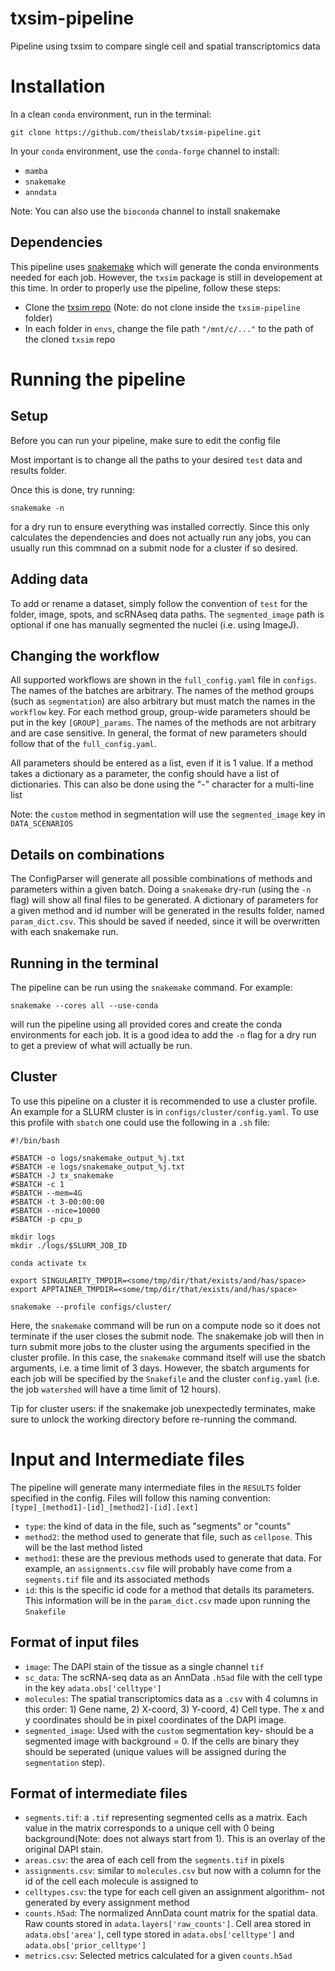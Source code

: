 # txsim-pipeline
Pipeline using txsim to compare single cell and spatial transcriptomics data


# Installation
In a clean `conda` environment, run in the terminal:

```git clone https://github.com/theislab/txsim-pipeline.git```

In your `conda` environment, use the `conda-forge` channel to install:

- `mamba`
- `snakemake`
- `anndata`

Note: You can also use the `bioconda` channel to install snakemake

## Dependencies

This pipeline uses [snakemake](https://snakemake.readthedocs.io/en/stable/index.html) which will generate the conda environments needed for each job. However, the `txsim` package is still in developement at this time. In order to properly use the pipeline, follow these steps:
- Clone the [txsim repo](https://github.com/theislab/txsim.git) (Note: do not clone inside the `txsim-pipeline` folder) 
- In each folder in `envs`, change the file path `"/mnt/c/..."` to the path of the cloned `txsim` repo


# Running the pipeline

## Setup
Before you can run your pipeline, make sure to edit the config file

Most important is to change all the paths to your desired `test` data and results folder.

Once this is done, try running:

```snakemake -n``` 

for a dry run to ensure everything was installed correctly. Since this only calculates the dependencies and does not actually run any jobs, you can usually run this commnad on a submit node for a cluster if so desired.

## Adding data
To add or rename a dataset, simply follow the convention of `test` for the folder, image, spots, and scRNAseq data paths. The `segmented_image` path is optional if one has manually segmented the nuclei (i.e. using ImageJ).

## Changing the workflow
All supported workflows are shown in the `full_config.yaml` file in `configs`. The names of the batches are arbitrary. The names of the method groups (such as `segmentation`) are also arbitrary but must match the names in the `workflow` key. For each method group, group-wide parameters should be put in the key `[GROUP]_params`. The names of the methods are not arbitrary and are case sensitive. In general, the format of new parameters should follow that of the `full_config.yaml`.

All parameters should be entered as a list, even if it is 1 value. If a method takes a dictionary as a parameter, the config should have a list of dictionaries. This can also be done using the "-" character for a multi-line list

Note: the `custom` method in segmentation will use the `segmented_image` key in `DATA_SCENARIOS`

## Details on combinations

The ConfigParser will generate all possible combinations of methods and parameters within a given batch. Doing a `snakemake` dry-run (using the `-n` flag) will show all final files to be generated. A dictionary of parameters for a given method and id number will be generated in the results folder, named `param_dict.csv`. This should be saved  if needed, since it will be overwritten with each snakemake run.

## Running in the terminal
The pipeline can be run using the `snakemake` command. For example:

```snakemake --cores all --use-conda```

will run the pipeline using all provided cores and create the conda environments for each job. It is a good idea to add the `-n` flag for a dry run to get a preview of what will actually be run.

## Cluster
To use this pipeline on a cluster it is recommended to use a cluster profile. An example for a SLURM cluster is in `configs/cluster/config.yaml`. To use this profile with `sbatch` one could use the following in a `.sh` file: 

```
#!/bin/bash

#SBATCH -o logs/snakemake_output_%j.txt
#SBATCH -e logs/snakemake_output_%j.txt
#SBATCH -J tx_snakemake
#SBATCH -c 1
#SBATCH --mem=4G
#SBATCH -t 3-00:00:00
#SBATCH --nice=10000
#SBATCH -p cpu_p

mkdir logs
mkdir ./logs/$SLURM_JOB_ID

conda activate tx

export SINGULARITY_TMPDIR=<some/tmp/dir/that/exists/and/has/space>
export APPTAINER_TMPDIR=<some/tmp/dir/that/exists/and/has/space>

snakemake --profile configs/cluster/
```

Here, the `snakemake` command will be run on a compute node so it does not terminate if the user closes the submit node. The snakemake job will then in turn submit more jobs to the cluster using the arguments specified in the cluster profile. In this case, the `snakemake` command itself will use the sbatch arguments, i.e. a time limit of 3 days. However, the sbatch arguments for each job will be specified by the `Snakefile` and the cluster `config.yaml` (i.e. the job `watershed` will have a time limit of 12 hours). 

Tip for cluster users: if the snakemake job unexpectedly terminates, make sure to unlock the working directory before re-running the command.

# Input and Intermediate files

The pipeline will generate many intermediate files in the `RESULTS` folder specified in the config. Files will follow this naming convention:
`[type]_[method1]-[id]_[method2]-[id].[ext]`

- `type`: the kind of data in the file, such as "segments" or "counts"
- `method2`: the method used to generate that file, such as `cellpose`. This will be the last method listed
- `method1`: these are the previous methods used to generate that data. For example, an `assignments.csv` file will probably have come from a `segments.tif` file and its associated methods
- `id`: this is the specific id code for a method that details its parameters. This information will be in the `param_dict.csv` made upon running the `Snakefile`

## Format of input files

- `image`: The DAPI stain of the tissue as a single channel `tif`
- `sc_data`: The scRNA-seq data as an AnnData `.h5ad` file with the cell type in the key `adata.obs['celltype']`
- `molecules`: The spatial transcriptomics data as a `.csv` with 4 columns in this order: 1) Gene name, 2) X-coord, 3) Y-coord, 4) Cell type. The x and y coordinates should be in pixel coordinates of the DAPI image.
- `segmented_image`: Used with the `custom` segmentation key- should be a segmented image with background = 0. If the cells are binary they should be seperated (unique values will be assigned during the `segmentation` step).

## Format of intermediate files

- `segments.tif`: a `.tif` representing segmented cells as a matrix. Each value in the matrix corresponds to a unique cell with 0 being background(Note: does not always start from 1). This is an overlay of the original DAPI stain.
- `areas.csv`: the area of each cell from the `segments.tif` in pixels
- `assignments.csv`: similar to `molecules.csv` but now with a column for the id of the cell each molecule is assigned to
- `celltypes.csv`: the type for each cell given an assignment algorithm- not generated by every assignment method
- `counts.h5ad`: The normalized AnnData count matrix for the spatial data. Raw counts stored in `adata.layers['raw_counts']`. Cell area stored in `adata.obs['area']`, cell type stored in `adata.obs['celltype']` and `adata.obs['prior_celltype']`
- `metrics.csv`: Selected metrics calculated for a given `counts.h5ad`
